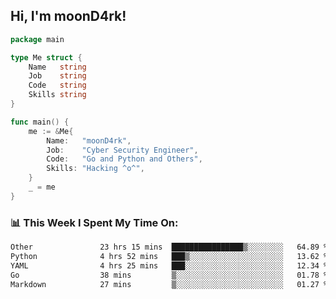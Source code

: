 <h2> Hi, I'm moonD4rk!</h2>

```go
package main

type Me struct {
	Name   string
	Job    string
	Code   string
	Skills string
}

func main() {
	me := &Me{
		Name:   "moonD4rk",
		Job:    "Cyber Security Engineer",
		Code:   "Go and Python and Others",
		Skills: "Hacking ^o^",
	}
	_ = me
}
```

<h3>📊 This Week I Spent My Time On:</h3>
<!-- <img align='right' src="https://github-readme-stats.vercel.app/api?username=moond4rk&show_icons=true&theme=radical", width="300" height="150"> -->

<!--START_SECTION:waka-->

```txt
Other               23 hrs 15 mins  ████████████████▒░░░░░░░░   64.89 %
Python              4 hrs 52 mins   ███▒░░░░░░░░░░░░░░░░░░░░░   13.62 %
YAML                4 hrs 25 mins   ███░░░░░░░░░░░░░░░░░░░░░░   12.34 %
Go                  38 mins         ▒░░░░░░░░░░░░░░░░░░░░░░░░   01.78 %
Markdown            27 mins         ▒░░░░░░░░░░░░░░░░░░░░░░░░   01.27 %
```

<!--END_SECTION:waka-->

